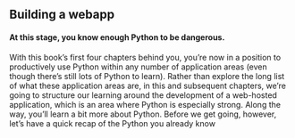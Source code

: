 ##  Building a webapp

#### At this stage, you know enough Python to be dangerous. 
With this book’s first four chapters behind you, you’re now in a position to productively use 
Python within any number of application areas (even though there’s still lots of Python to 
learn). Rather than explore the long list of what these application areas are, in this and 
subsequent chapters, we’re going to structure our learning around the development of 
a web-hosted application, which is an area where Python is especially strong. Along the 
way, you’ll learn a bit more about Python. Before we get going, however, let’s have a quick 
recap of the Python you already know
